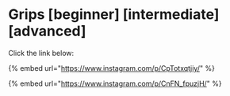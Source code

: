 # Grips \[beginner] \[intermediate] \[advanced]

Click the link below:

{% embed url="https://www.instagram.com/p/CpTotxqtjiy/" %}

{% embed url="https://www.instagram.com/p/CnFN_fpuzjH/" %}
